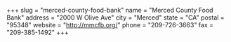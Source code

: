 +++
slug = "merced-county-food-bank"
name = "Merced County Food Bank"
address = "2000 W Olive Ave"
city = "Merced"
state = "CA"
postal = "95348"
website = "http://mmcfb.org/"
phone = "209-726-3663"
fax = "209-385-1492"
+++
